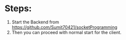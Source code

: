 # Steps:
1. Start the Backend from https://github.com/Sumit70421/socketProgramming
2. Then you can proceed with normal start for the client.
